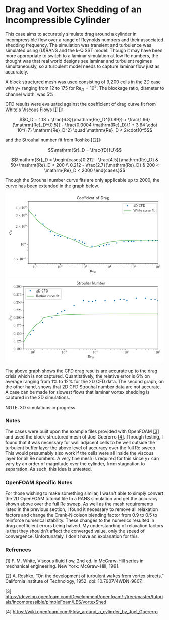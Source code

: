 # Drag and Vortex Shedding of an Incompressible Cylinder

This case aims to accurately simulate drag around a cylinder in incompressible flow over a range of Reynolds numbers and their associated shedding frequency. The simulation was transient and turbulence was simulated using (U)RANS and the k-Ω SST model. Though it may have been more appropriate to switch to a laminar simulation at low $\mathrm{Re}$ numbers, the thought was that real world designs see laminar and turbulent regimes simultaneously, so a turbulent model needs to capture laminar flow just as accurately.

A block structured mesh was used consisting of 9,200 cells in the 2D case with y+ ranging from 12 to 175 for $\mathrm{Re}_D=10^5$. The blockage ratio, diameter to channel width, was 5%.

CFD results were evaluated against the coefficient of drag curve fit from White's Viscous Flows [[1]]:

$$C_D = 1.18 + \frac{6.8}{\mathrm{Re}_D^{0.89}} + \frac{1.96}{\mathrm{Re}_D^{0.5}} - \frac{0.0004 \mathrm{Re}_D}{1 + 3.64 \cdot 10^{-7} \mathrm{Re}_D^2} \quad \mathrm{Re}_D < 2\cdot10^5$$

and the Strouhal number fit from Roshko [[2]]:

$$\mathrm{Sr}_D = \frac{fD}{U}$$

$$\mathrm{Sr}_D = \begin{cases}0.212 - \frac{4.5}{\mathrm{Re}_D} & 50<\mathrm{Re}_D < 200 \\ 0.212 - \frac{2.7}{\mathrm{Re}_D} & 200 < \mathrm{Re}_D < 2000 \end{cases}$$

Though the Strouhal number curve fits are only applicable up to 2000, the curve has been extended in the graph below.

![Coefficient of Drag](figures/CoD.png)
![Strouhal Number](figures/Sr.png)

The above graph shows the CFD drag results are accurate up to the drag crisis which is not captured. Quantitatively, the relative error is 6% on average ranging from 1% to 12% for the 2D CFD data. The second graph, on the other hand, shows that 2D CFD Strouhal number data are not accurate. A case can be made for slowest flows that laminar vortex shedding is captured in the 2D simulations. 

NOTE: 3D simulations in progress

### Notes

The cases were built upon the example files provided with OpenFOAM [[3]](https://develop.openfoam.com/Development/openfoam/-/tree/master/tutorials/incompressible/pimpleFoam/LES/vortexShed) and used the block-structured mesh of Joel Guererro [[4]](https://wiki.openfoam.com/Flow_around_a_cylinder_by_Joel_Guererro). Through testing, I found that it was necessary for wall adjacent cells to be well outside the turbulent buffer layer the above level of accuracy over the full Re sweep. This would presumably also work if the cells were all inside the viscous layer for all Re numbers. A very fine mesh is required for this since y+ can vary by an order of magnitude over the cylinder, from stagnation to separation. As such, this idea is untested.

### OpenFOAM Specific Notes

For those wishing to make something similar, I wasn't able to simply convert the 2D OpenFOAM tutorial file to a RANS simulation and get the accuracy shown above over the full Re sweep. As well as the mesh requirements listed in the previous section, I found it necessary to remove all relaxation factors and change the Crank-Nicolson blending factor from 0.9 to 0.5 to reinforce numerical stability. These changes to the numerics resulted in drag coefficient errors being halved. My understanding of relaxation factors is that they shouldn't affect the converged value, only the speed of convergence. Unfortunately, I don't have an explanation for this. 

### Refrences

[1] F. M. White, Viscous fluid flow, 2nd ed. in McGraw-Hill series in mechanical engineering. New York: McGraw-Hill, 1991.

[2] A. Roshko, “On the development of turbulent wakes from vortex streets,” California Institute of Technology, 1952. doi: 10.7907/4WDN-9807.

[3] https://develop.openfoam.com/Development/openfoam/-/tree/master/tutorials/incompressible/pimpleFoam/LES/vortexShed

[4] https://wiki.openfoam.com/Flow_around_a_cylinder_by_Joel_Guererro
